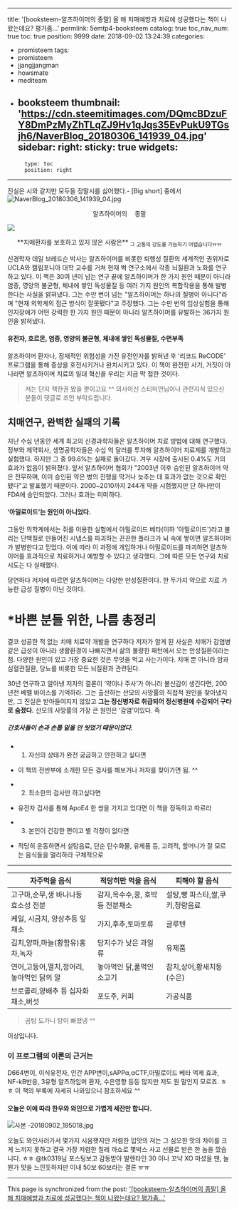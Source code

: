 
---
title: '[booksteem-알츠하이머의 종말] 올 해 치매예방과 치료에 성공했다는 책이 나왔는데요? 평가좀...'
permlink: 5emtp4-booksteem
catalog: true
toc_nav_num: true
toc: true
position: 9999
date: 2018-09-02 13:24:39
categories:
- promisteem
tags:
- promisteem
- jjangjjangman
- howsmate
- mediteam
- booksteem
thumbnail: 'https://cdn.steemitimages.com/DQmcBDzuFY8DmPzMyZhTLqZJ9Hv1qJqs35EvPukU9TGsjh6/NaverBlog_20180306_141939_04.jpg'
sidebar:
    right:
        sticky: true
widgets:
    -
        type: toc
        position: right
---


진실은 시와 같지만 모두들 정말시를 싫어했다.- [Big short] 중에서
![NaverBlog_20180306_141939_04.jpg](https://cdn.steemitimages.com/DQmcBDzuFY8DmPzMyZhTLqZJ9Hv1qJqs35EvPukU9TGsjh6/NaverBlog_20180306_141939_04.jpg)

<center><pre>알츠하이머의 &nbsp;종말</pre></center>


![](https://steemitimages.com/DQmT13qHqTU2Ra6MC8ucFrePXPqF21kQzkr72kedVoxRJLN/%EA%B5%AC%EB%B6%84%EC%84%A0_%EC%9B%94%EA%B3%84%EA%B4%80.png)


<center>**치매환자를 보호하고 있지 않은 사람은**
<sub>그 고통의 강도를 가늠하기 어렵습니다ㅠㅠ</sub></center>

신경학자 데일 브레드슨 박사는 알츠하이머를 비롯한 퇴행성 질환의 세계적인 권위자로 UCLA와 캘림포니아 대학 교수를 거쳐 현재 벅 연구소에서 각종 뇌질환과 노화를 연구하고 있다.  이 책은  30여 년이 넘는 연구 끝에 알츠하이머가 한 가지 원인 때문이 아니라 염증, 영양의 불균형, 체내에 쌓인 독성물질 등 여러 가지 원인의 복합작용을 통해 발병한다는 사실을 밝혀냈다. 그는 수만 번이 넘는 "알츠하이머는 하나의 질병이 아니다"라며 "현재 의학계의 접근 방식이 잘못됐다"고 주장했다. 
그는 수만 번의 임상실험을 통해 인지장애가 어떤 강력한 한 가지 원인 때문이 아니라 알츠하이머를 유발하는 36가지 원인을 밝혀냈다. 
#### 유전자, 호르몬, 염증, 영양의 불균형, 체내에 쌓인 독성물질, 수면부족 

알츠하이머 환자나, 잠재적인 위험성을 가진 유전인자를 밝혀낸 후 '리코드 ReCODE' 프로그램을 통해 증상을 호전시키거나 완치시키고 있다. 이 책이 완전한 사기, 거짓이 아니라면 알츠하이머 치료의 일대 혁신을 우리는 지금 막 접한 것이다.  

> 저는 단지 책한권 봤을 뿐이고요 ^^ 의사이신 스티미언님이나 관련지식 있으신 분들이 댓글로 조언 부탁드립니다. 

## 치매연구, 완벽한 실패의 기록
지난 수십 년동안 세계 최고의 신경과학자들은 알츠하이머 치료 방법에 대해 연구했다. 정부와 제약회사, 생명공학자들은 수십 억 달러를 투자해 알츠하이머 치료제를 개발하고 실험했다. 하지만 그 중 99.6%는 실패로 돌아갔다. 겨우 시장에 출시된 0.4%도 거의 효과가 없음이 밝혀졌다.  앞서 알츠하이머 협회가 "2003년 이후 승인된 알츠하이머 약은 전무하며, 이미 승인된 약은 병의 진행을 막거나 늦추는 데 효과가 없는 것으로 확인됐다"고 발표했기 때문이다. 2000~2010까지 244개 약을 시험했지만 단 하나만이 FDA에 승인되었다. 그러나 효과는 미미하다.
#### ‘아밀로이드’는 원인이 아니었다.
 그동안 의학계에서는 쥐를 이용한 실험에서 아밀로이드 베타(이하 '아밀로이드')라고 불리는 단백질로 만들어진 시냅스를 파괴하는 끈끈한 플라크가 뇌 속에 쌓이면 알츠하이머가 발병한다고 믿었다. 이에 따라 이 과정에 개입하거나 아밀로이드를 파괴하면 알츠하이머를 효과적으로 치료하거나 예방할 수 있다고 생각했다. 그에 따른 모든 연구와 치료시도는 다 실패했다.

당연하다 저자에 따르면 알츠하이머는 다양한 만성질환이다. 한 두가지 약으로 치료 가능한 급성 질병이 아닌 것이다. 

# *바쁜 분들 위한, 나름 총정리
결코 성공한 적 없는 치매 치료약 개발을 연구하다 저자가 알게 된 사실은 치매가 감염병같은 급성이 아니라 생활환경이 나빠지면서 삶의 불량한 패턴에서 오는 만성질환이라는 점. 
다양한 원인이 있고 가장 중요한 것은 무엇을 먹고 사는가이다. 치매 뿐 아니라 암과 심혈관질환, 당뇨를 비롯한 모든 뇌질환과 관련된다. 

30년 연구하고 알아낸 저자의 결론이 ‘약이나 주사’가 아니라 불신감이 생긴다면, 200년전 베멜 바이스를 기억하라. 그는 출산하는 산모의 사망률의 직접적 원인을 찾아냈지만, 그 진실은 받아들여지지 않았고 **그는 정신병자로 취급되어 정신병원에 수감되어 구타로 숨졌다.** 산모의 사망률의 가장 큰 원인은 ‘감염’이있다. 즉 
##### 간호사들이 손과 손톱 밑을 안 씻었기 때문이었다. 
 
* 1. 자신의 상태가 완전 궁금하고 안전하고 싶다면 
- 이 책의 전반부에 소개한 모든 검사를 해보거나 저자를 찾아가면 됨. ^^ 
* 2. 최소한의 검사만 하고싶다면
- 유전자 검사를 통해  ApoE4 한 쌍을 가지고 있다면 이 책을 정독하고 따르라
* 3. 본인이 건강한 편이고 별 걱정이 없다면
- 적당히 운동하면서 설탕음료, 단순 탄수화물, 유제품 등, 고려적, 할머니가 잘 모르는 음식들을 멀리하라  구체적으로
---

|자주먹을 음식| 적당히만 먹을 음식|피해야 할 음식|
|-----------|-----|----|
|고구마,순무,생 바나나등 효소성 전분|감자,옥수수,콩, 호박등 전분채소|설탕,빵 파스타,쌀,쿠키,청량음료|
|케일, 시금치, 양상추등 잎채소|가지,후추,토마토류|글루텐|
|김치,양파,마늘(황함유)홍차,녹자| 당지수가 낮은 과일류|유제품|
|연어,고등어,멸치,정어리,놓아먹인 닭의 알| 놓아먹인 닭,풀먹인 소고기|참치,상어,황새치등(수은)|
|브로콜리,양배추 등 십자화채소,버섯| 포도주, 커피|가공식품|
>  곰탕 도가니 탕이 빠졌넹 ^^

이상입니다. 
### 이 프로그램의 이론의 근거는 
D664변이, 이식유전자, 인간 APP변이,sAPPα,αCTF,아밀로이드 베타 억제 효과, NF-kB반응, 3유형 알츠하임머 환자, 수은영향 등등 많지만 저도 뭔 말인지 모르죠. ㅎㅎ 이 책의 부록에 자세히 나와있으니 참조하세요 ^^


#### 오늘은 이에 따라 한우와 와인으로 가볍게 세잔만 합니다.
![사본 -20180902_195018.jpg](https://cdn.steemitimages.com/DQmWFtkxxjUccYLUgbu1muyttHs6U6tMCNk8kWN3Qp3sUYR/%EC%82%AC%EB%B3%B8%20-20180902_195018.jpg)

오늘도 와인사러가서 몇가지 시음햇지만 저렴한 입맛의 저는 
그 심오한 맛의 차이를 크게 느끼지 못하고  결국
가장 저렴한  칠레 까쇼로 몇박스 사고
선물로 받은 한 놈을 깠습니다. ㅎㅎ
@tk0319님 포스팅보고 감동받아 발렌타인 30 이나 꼬냑 XO 마셨을 땐, 늘 뭔가 맛을 느낀듯하지만
이내 50보 60보라는 결론 ㅠㅠ

- - -

This page is synchronized from the post: ['[booksteem-알츠하이머의 종말] 올 해 치매예방과 치료에 성공했다는 책이 나왔는데요? 평가좀...'](https://steemit.com/@raah/5emtp4-booksteem)
